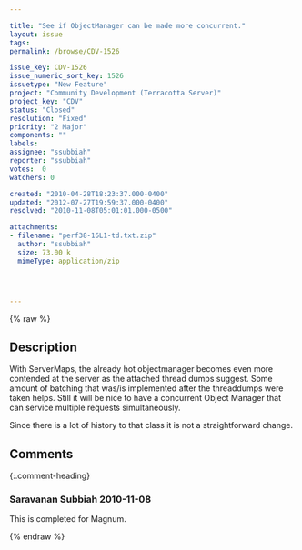 ```yaml
---

title: "See if ObjectManager can be made more concurrent."
layout: issue
tags: 
permalink: /browse/CDV-1526

issue_key: CDV-1526
issue_numeric_sort_key: 1526
issuetype: "New Feature"
project: "Community Development (Terracotta Server)"
project_key: "CDV"
status: "Closed"
resolution: "Fixed"
priority: "2 Major"
components: ""
labels: 
assignee: "ssubbiah"
reporter: "ssubbiah"
votes:  0
watchers: 0

created: "2010-04-28T18:23:37.000-0400"
updated: "2012-07-27T19:59:37.000-0400"
resolved: "2010-11-08T05:01:01.000-0500"

attachments:
- filename: "perf38-16L1-td.txt.zip"
  author: "ssubbiah"
  size: 73.00 k
  mimeType: application/zip




---
```


{% raw %}

## Description

<div markdown="1" class="description">

With ServerMaps, the already hot objectmanager becomes even more contended at the server as the attached thread dumps suggest. Some amount of batching that was/is implemented after the threaddumps were taken helps. Still it will be nice to have a concurrent Object Manager that can service multiple requests simultaneously.

Since there is a lot of history to that class it is not a straightforward change.

</div>

## Comments


{:.comment-heading}
### **Saravanan Subbiah** <span class="date">2010-11-08</span>

<div markdown="1" class="comment">

This is completed for Magnum.

</div>



{% endraw %}
